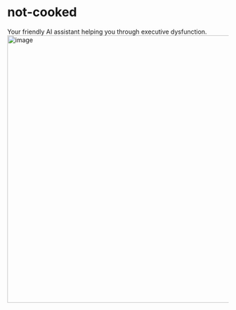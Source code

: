 # not-cooked
Your friendly AI assistant helping you through executive dysfunction.
<img width="610" alt="image" src="https://github.com/user-attachments/assets/e38b3ff0-ea4e-47f4-82dc-811db914b46e" />

